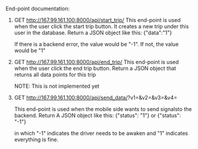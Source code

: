 End-point documentation:
1. GET http://167.99.161.100:8000/api/start_trip/<username>
   This end-point is used when the user click the start trip button. It creates a new trip under this user in the database.
   Return a JSON object like this:
   {"data":"1"}

   If there is a backend error, the value would be "-1". If not, the value would be "1"

2. GET http://167.99.161.100:8000/api/end_trip/<username>
   This end-point is used when the user click the end trip button.
   Return a JSON object that returns all data points for this trip

   NOTE: This is not implemented yet

3. GET http://167.99.161.100:8000/api/send_data/<username>?v1=<value1>&v2=<value2>&v3=<value3>&v4=<value4>

   This end-point is used when the mobile side wants to send signalsto the backend.
   Return A JSON object like this:
   {"status": "1"} or {"status": "-1"}

    in which "-1" indicates the driver needs to be awaken and "1" indicates everything is fine.
   
